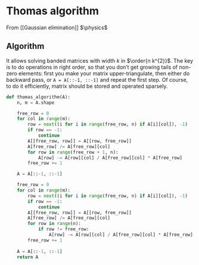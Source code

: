 # Thomas algorithm
From [[Gaussian elimination]]
$\physics$
## Algorithm
It allows solving banded matrices with width $k$ in $\order{n k^{2}}$. The key is to do operations in right order, so that you don’t get growing tails of non-zero elements: first you make your matrix upper-triangulate, then either do backward pass, or `A = A[::-1, ::-1]` and repeat the first step. Of course, to do it efficiently, matrix should be stored and operated sparsely.

```python
def thomas_algorithm(A):
    n, m = A.shape

    free_row = 0
    for col in range(m):
        row = next((i for i in range(free_row, n) if A[i][col]), -1)
        if row == -1:
            continue
        A[[free_row, row]] = A[[row, free_row]]
        A[free_row] /= A[free_row][col]
        for row in range(free_row + 1, n):
            A[row] -= A[row][col] / A[free_row][col] * A[free_row]
        free_row += 1

    A = A[::-1, ::-1]

    free_row = 0
    for col in range(m):
        row = next((i for i in range(free_row, n) if A[i][col]), -1)
        if row == -1:
            continue
        A[[free_row, row]] = A[[row, free_row]]
        A[free_row] /= A[free_row][col]
        for row in range(n):
            if row != free_row:
                A[row] -= A[row][col] / A[free_row][col] * A[free_row]
        free_row += 1
    
    A = A[::-1, ::-1]
    return A
```
